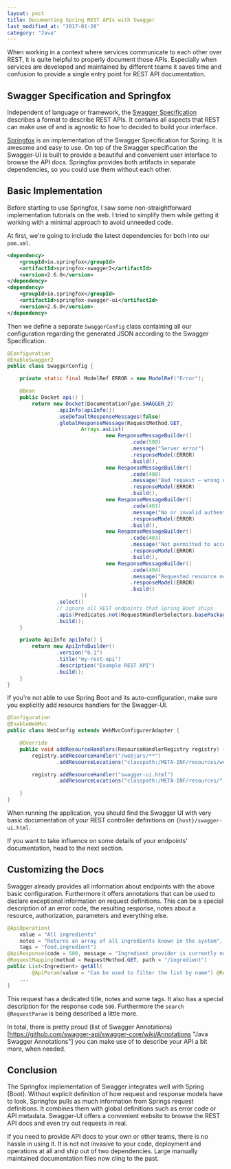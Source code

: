 ```yaml
---
layout: post
title: Documenting Spring REST APIs with Swagger
last_modified_at: "2017-01-28"
category: "Java"
---
```


When working in a context where services communicate to each other over REST, it is quite helpful to properly document those APIs. Especially when services are developed and maintained by different teams it saves time and confusion to provide a single entry point for REST API documentation.

## Swagger Specification and Springfox

Independent of language or framework, the [Swagger Specification](http://swagger.io/specification/ "Language agnostic Swagger specification") describes a format to describe REST APIs. It contains all aspects that REST can make use of and is agnostic to how to decided to build your interface.

[Springfox](http://springfox.io "Springfox, a Java Spring implementation of Swagger") is an implementation of the Swagger Specification for Spring. It is awesome and easy to use. On top of the Swagger specification the Swagger-UI is built to provide a beautiful and convenient user interface to browse the API docs. Springfox provides both artifacts in separate dependencies, so you could use them without each other.

## Basic Implementation

Before starting to use Springfox, I saw some non-straightforward implementation tutorials on the web. I tried to simplify them while getting it working with a minimal approach to avoid unneeded code.

At first, we're going to include the latest dependencies for both into our `pom.xml`.

``` xml
<dependency>
    <groupId>io.springfox</groupId>
    <artifactId>springfox-swagger2</artifactId>
    <version>2.6.0</version>
</dependency>
<dependency>
    <groupId>io.springfox</groupId>
    <artifactId>springfox-swagger-ui</artifactId>
    <version>2.6.0</version>
</dependency>
```

Then we define a separate `SwaggerConfig` class containing all our configuration regarding the generated JSON according to the Swagger Specification.

``` java
@Configuration
@EnableSwagger2
public class SwaggerConfig {

    private static final ModelRef ERROR = new ModelRef("Error");

    @Bean
    public Docket api() {
        return new Docket(DocumentationType.SWAGGER_2)
                .apiInfo(apiInfo())
                .useDefaultResponseMessages(false)
                .globalResponseMessage(RequestMethod.GET,
                        Arrays.asList(
                                new ResponseMessageBuilder()
                                        .code(500)
                                        .message("Server error")
                                        .responseModel(ERROR)
                                        .build(),
                                new ResponseMessageBuilder()
                                        .code(400)
                                        .message("Bad request – wrong usage of the API")
                                        .responseModel(ERROR)
                                        .build(),
                                new ResponseMessageBuilder()
                                        .code(401)
                                        .message("No or invalid authentication")
                                        .responseModel(ERROR)
                                        .build(),
                                new ResponseMessageBuilder()
                                        .code(403)
                                        .message("Not permitted to access for users role")
                                        .responseModel(ERROR)
                                        .build(),
                                new ResponseMessageBuilder()
                                        .code(404)
                                        .message("Requested resource not available (anymore)")
                                        .responseModel(ERROR)
                                        .build()
                        ))
                .select()
                // ignore all REST endpoints that Spring Boot ships
                .apis(Predicates.not(RequestHandlerSelectors.basePackage("org.springframework.boot")))
                .build();
    }

    private ApiInfo apiInfo() {
        return new ApiInfoBuilder()
                .version("0.1")
                .title("my-rest-api")
                .description("Example REST API")
                .build();
    }
}
```

If you're not able to use Spring Boot and its auto-configuration, make sure you explicitly add resource handlers for the Swagger-UI.

``` java
@Configuration
@EnableWebMvc
public class WebConfig extends WebMvcConfigurerAdapter {

    @Override
    public void addResourceHandlers(ResourceHandlerRegistry registry) {
        registry.addResourceHandler("/webjars/**")
                .addResourceLocations("classpath:/META-INF/resources/webjars/");

        registry.addResourceHandler("swagger-ui.html")
                .addResourceLocations("classpath:/META-INF/resources/");

    }
}
```

When running the application, you should find the Swagger UI with very basic documentation of your REST controller definitions on `{host}/swagger-ui.html`.

If you want to take influence on some details of your endpoints' documentation, head to the next section.

## Customizing the Docs

Swagger already provides all information about endpoints with the above basic configuration. Furthermore it offers annotations that can be used to declare exceptional information on request definitions. This can be a special description of an error code, the resulting response, notes about a resource, authorization, parameters and everything else.

``` java
@ApiOperation(
    value = "All ingredients"
    notes = "Returns an array of all ingredients known in the system",
    tags = "food,ingredient")
@ApiResponse(code = 500, message = "Ingredient provider is currently not available")
@RequestMapping(method = RequestMethod.GET, path = "/ingredient")
public List<Ingredient> getAll(
        @ApiParam(value = "Can be used to filter the list by name") @RequestParam(required = false) String search) {
    ...
}
```

This request has a dedicated title, notes and some tags. It also has a special description for the response code `500`. Furthermore the `search` `@RequestParam` is being described a little more.

In total, there is pretty proud (list of Swagger Annotations)[https://github.com/swagger-api/swagger-core/wiki/Annotations "Java Swagger Annotations"] you can make use of to describe your API a bit more, when needed.


## Conclusion

The Springfox implementation of Swagger integrates well with Spring (Boot). Without explicit definition of how request and response models have to look, Springfox pulls as much information from Springs request definitions. It combines them with global definitions such as error code or API metadata. Swagger-UI offers a convenient website to browse the REST API docs and even try out requests in real.

If you need to provide API docs to your own or other teams, there is no hassle in using it. It is not not invasive to your code, deployment and operations at all and ship out of two dependencies. Large manually maintained documentation files now cling to the past.
